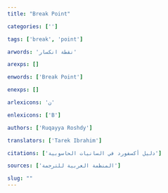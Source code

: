 ```yaml
---
title: "Break Point"

categories: ['']

tags: ['break', 'point']

arwords: 'نقطة انكسار'

arexps: []

enwords: ['Break Point']

enexps: []

arlexicons: 'ن'

enlexicons: ['B']

authors: ['Ruqayya Roshdy']

translators: ['Tarek Ibrahim']

citations: ['دليل أكسفورد في السانيات الحاسوبية']

sources: ['المنظمة العربية للترجمة']

slug: ""
---
```


